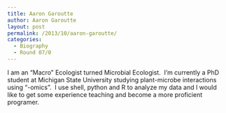 ```yaml
---
title: Aaron Garoutte
author: Aaron Garoutte
layout: post
permalink: /2013/10/aaron-garoutte/
categories:
  - Biography
  - Round 07/0
---
```

I am an &#8220;Macro&#8221; Ecologist turned Microbial Ecologist.  I&#8217;m currently a PhD student at Michigan State University studying plant-microbe interactions using &#8220;-omics&#8221;.  I use shell, python and R to analyze my data and I would like to get some experience teaching and become a more proficient programer.